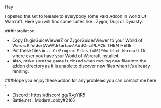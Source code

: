 Hey 

I opened this Git to release to everybody some Paid Addon in World Of Warcraft. Here you will find some suites like : Zygor, Dugi or Dynasty.

###Installation  
* Copy DugisGuideViewerZ or ZygorGuidesViewer to your World of Warcraft folder(WoW\Interface\AddOns\PLACE THEM HERE)
* Put these files  in `...C:\Program Files (x86)\World of Warcraft` Or where ever you have your World of Warcraft installed.
* Also, make sure the game is closed when moving new files into the addon directory as it is unable to discover new files when it's already running.

###Hope you enjoy these addon for any problems you can contact me here :

* Discord : https://discord.gg/RxgYjR5
* Battle.net : ModernLobby#2166
